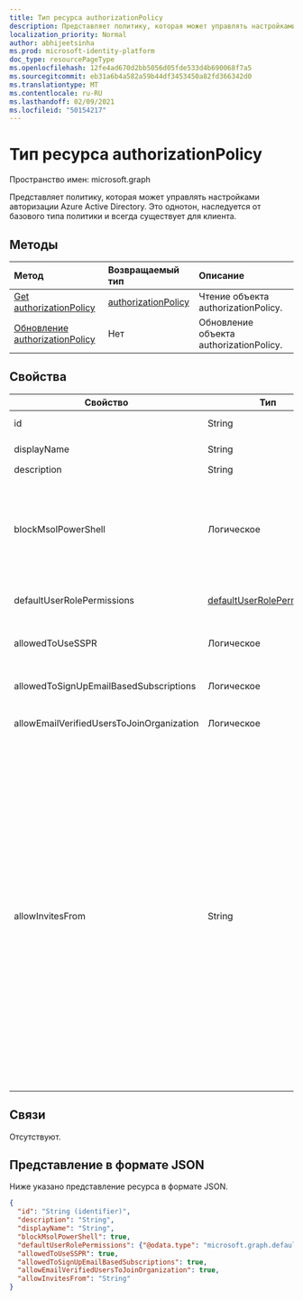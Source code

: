 ```yaml
---
title: Тип ресурса authorizationPolicy
description: Представляет политику, которая может управлять настройками авторизации Azure Active Directory.
localization_priority: Normal
author: abhijeetsinha
ms.prod: microsoft-identity-platform
doc_type: resourcePageType
ms.openlocfilehash: 12fe4ad670d2bb5056d05fde533d4b690068f7a5
ms.sourcegitcommit: eb31a6b4a582a59b44df3453450a82fd366342d0
ms.translationtype: MT
ms.contentlocale: ru-RU
ms.lasthandoff: 02/09/2021
ms.locfileid: "50154217"
---
```

# <a name="authorizationpolicy-resource-type"></a>Тип ресурса authorizationPolicy

Пространство имен: microsoft.graph

Представляет политику, которая может управлять настройками авторизации Azure Active Directory. Это однотон, наследуется от базового типа политики и всегда существует для клиента.

## <a name="methods"></a>Методы

| Метод       | Возвращаемый тип | Описание |
|:-------------|:------------|:------------|
| [Get authorizationPolicy](../api/authorizationpolicy-get.md) | [authorizationPolicy](authorizationpolicy.md) | Чтение объекта authorizationPolicy. |
| [Обновление authorizationPolicy](../api/authorizationpolicy-update.md) | Нет | Обновление объекта authorizationPolicy. |

## <a name="properties"></a>Свойства  
| Свойство | Тип | Описание | 
|-|-|-|
|id|String| ИД политики авторизации. Обязательно. Только для чтения.| 
|displayName|String| Отображаемого имени для этой политики. |  
|description|String| Описание этой политики.|  
|blockMsolPowerShell|Логическое| Чтобы отключить использование MSOL PowerShell, установите для этого свойства true. При установке true также будет отключен доступ пользователей к устаревшей конечной точке службы, используемой MSOL PowerShell. Это не влияет на Azure AD Connect или Microsoft Graph. | 
|defaultUserRolePermissions|[defaultUserRolePermissions](defaultuserrolepermissions.md)| Указывает определенные настраиваемые разрешения для роли пользователя по умолчанию. | 
|allowedToUseSSPR|Логическое| Указывает, может ли функция Self-Serve сброса пароля может использоваться пользователями в клиенте. | 
|allowedToSignUpEmailBasedSubscriptions|Логическое| Указывает, могут ли пользователи зарегистрироваться для подписок на основе электронной почты. | 
|allowEmailVerifiedUsersToJoinOrganization|Логическое| Указывает, может ли пользователь присоединиться к клиенту по электронной почте. | 
|allowInvitesFrom|String|Указывает, кто может приглашать внешних пользователей в организацию. Возможные значения:<ul><li>`none` – Запретить всем, включая администраторов, приглашать внешних пользователей. Настройка по умолчанию для правительства США.</li><li>`adminsAndGuestInviters` - Разрешить участникам ролей глобальных администраторов, администраторов пользователей и приглашений гостей приглашать внешних пользователей.</li><li>`adminsGuestInvitersAndAllMembers` - Разрешить вышеуказанным ролям администратора и всем другим участникам роли пользователя приглашать внешних пользователей.</li><li>`everyone` - Разрешить всем пользователям в организации, включая гостевых пользователей, приглашать внешних пользователей. Значение по умолчанию для всех облачных сред, кроме правительства США.</li></ul> |

## <a name="relationships"></a>Связи

Отсутствуют.

## <a name="json-representation"></a>Представление в формате JSON

Ниже указано представление ресурса в формате JSON.

<!-- {
  "blockType": "resource",
  "optionalProperties": [

  ],
  "@odata.type": "microsoft.graph.authorizationPolicy",
  "keyProperty": "id"
}-->

```json
{
  "id": "String (identifier)",
  "description": "String",
  "displayName": "String",
  "blockMsolPowerShell": true,
  "defaultUserRolePermissions": {"@odata.type": "microsoft.graph.defaultUserRolePermissions"},
  "allowedToUseSSPR": true,
  "allowedToSignUpEmailBasedSubscriptions": true,
  "allowEmailVerifiedUsersToJoinOrganization": true,
  "allowInvitesFrom": "String"
}
```
